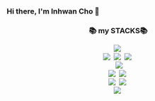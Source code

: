 ### Hi there, I'm Inhwan Cho 👋



<h3 align="center">📚 my STACKS📚</h3>
<p align="center">
  <img src="https://img.shields.io/badge/Python-3766AB?style=flat-square&logo=Python&logoColor=white"/></a>&nbsp
  <br>
  <img src="https://img.shields.io/badge/Docker-2496ED?style=flat-square&logo=Docker&logoColor=white"/></a>&nbsp
  <img src="https://img.shields.io/badge/PyTorch-EE4C2C?style=flat-square&logo=PyTorch&logoColor=white"/></a>&nbsp
  <img src="https://img.shields.io/badge/Linux-FCC624?style=flat-square&logo=Linux&logoColor=white"></a>&nbsp
  <br
  <img src="https://img.shields.io/badge/JavaScript-#F7DF1E?style=flat-square&logo=JavaScript&logoColor=white"></a>&nbsp
  <img src="https://img.shields.io/badge/C++-#00599C?style=flat-square&logo=C++&logoColor=white"></a>&nbsp
  <br>
  <img src="https://img.shields.io/badge/Visual Studio Code-007ACC?style=flat-square&logo=Visual Studio Code&logoColor=white"></a>&nbsp  
  <img src="https://img.shields.io/badge/Pycharm-000000?style=flat-square&logo=Pycharm&logoColor=white"></a>&nbsp
  <br>
  <img src="https://img.shields.io/badge/GitHub-181717?style=flat-square&logo=GitHub&logoColor=white"></a>&nbsp    
  <img src="https://img.shields.io/badge/GitHub Pages-222222?style=flat-square&logo=GitHub Pages&logoColor=white"></a>&nbsp    
  <br>
  <img src="https://img.shields.io/badge/Google Sheets-34A853?style=flat-square&logo=Google Sheets&logoColor=white"></a>&nbsp    

  
</p>
